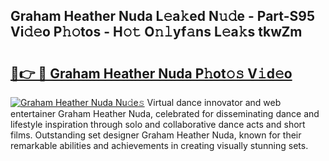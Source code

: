 ## Graham Heather Nuda L𝚎a𝚔ed N𝚞𝚍e - Part-S95 Vi𝚍𝚎o P𝚑𝚘tos - H𝚘𝚝 O𝚗𝚕yf𝚊ns L𝚎a𝚔s tkwZm

# <h2><a href="http://kf671mq.oniu.top/?m=Graham+Heather+Nuda">🔗👉 🔴 Graham Heather Nuda P𝚑ot𝚘𝚜 V𝚒d𝚎o</a></h2>

[![Graham Heather Nuda Nu𝚍e𝚜](https://i.imgur.com/0qMVB7G.gif)](http://kf671mq.oniu.top/?m=Graham+Heather+Nuda)
Virtual dance innovator and web entertainer Graham Heather Nuda, celebrated for disseminating dance and lifestyle inspiration through solo and collaborative dance acts and short films. Outstanding set designer Graham Heather Nuda, known for their remarkable abilities and achievements in creating visually stunning sets.  
